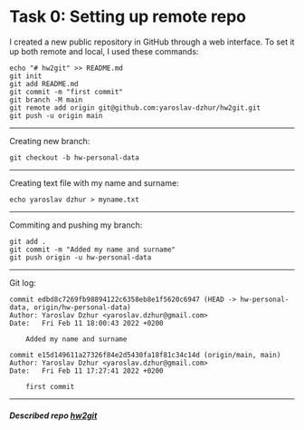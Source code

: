 # Task 0: Setting up remote repo

I created a new public repository in GitHub through a web interface.
To set it up both remote and local, I used these commands:
~~~
echo "# hw2git" >> README.md
git init
git add README.md
git commit -m "first commit"
git branch -M main
git remote add origin git@github.com:yaroslav-dzhur/hw2git.git
git push -u origin main
~~~
---
Creating new branch:
~~~
git checkout -b hw-personal-data
~~~
---
Creating text file with my name and surname:
~~~
echo yaroslav dzhur > myname.txt
~~~
---
Commiting and pushing my branch:
~~~
git add .
git commit -m "Added my name and surname"
git push origin -u hw-personal-data
~~~
---
Git log:
~~~
commit edbd8c7269fb98894122c6358eb8e1f5620c6947 (HEAD -> hw-personal-data, origin/hw-personal-data)
Author: Yaroslav Dzhur <yaroslav.dzhur@gmail.com>
Date:   Fri Feb 11 18:00:43 2022 +0200

    Added my name and surname

commit e15d149611a27326f84e2d5430fa18f81c34c14d (origin/main, main)
Author: Yaroslav Dzhur <yaroslav.dzhur@gmail.com>
Date:   Fri Feb 11 17:27:41 2022 +0200

    first commit
~~~
---
##### Described repo [hw2git](https://github.com/yaroslav-dzhur/hw2git/)
